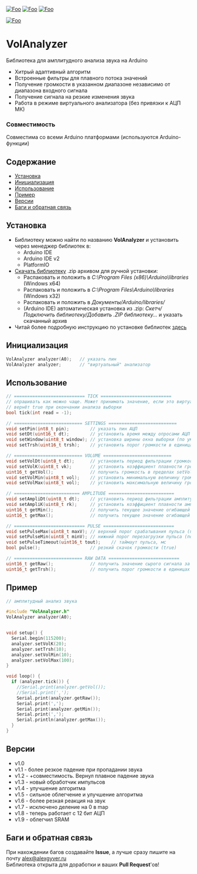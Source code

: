 [![Foo](https://img.shields.io/badge/Version-1.9-brightgreen.svg?style=flat-square)](#versions)
[![Foo](https://img.shields.io/badge/Website-AlexGyver.ru-blue.svg?style=flat-square)](https://alexgyver.ru/)
[![Foo](https://img.shields.io/badge/%E2%82%BD$%E2%82%AC%20%D0%9D%D0%B0%20%D0%BF%D0%B8%D0%B2%D0%BE-%D1%81%20%D1%80%D1%8B%D0%B1%D0%BA%D0%BE%D0%B9-orange.svg?style=flat-square)](https://alexgyver.ru/support_alex/)

[![Foo](https://img.shields.io/badge/README-ENGLISH-brightgreen.svg?style=for-the-badge)](https://github-com.translate.goog/GyverLibs/VolAnalyzer?_x_tr_sl=ru&_x_tr_tl=en)

# VolAnalyzer
Библиотека для амплитудного анализа звука на Arduino
- Хитрый адаптивный алгоритм
- Встроенные фильтры для плавного потока значений
- Получение громкости в указанном диапазоне независимо от диапазона входного сигнала
- Получение сигнала на резкие изменения звука
- Работа в режиме виртуального анализатора (без привязки к АЦП МК)

### Совместимость
Совместима со всеми Arduino платформами (используются Arduino-функции)

## Содержание
- [Установка](#install)
- [Инициализация](#init)
- [Использование](#usage)
- [Пример](#example)
- [Версии](#versions)
- [Баги и обратная связь](#feedback)

<a id="install"></a>
## Установка
- Библиотеку можно найти по названию **VolAnalyzer** и установить через менеджер библиотек в:
    - Arduino IDE
    - Arduino IDE v2
    - PlatformIO
- [Скачать библиотеку](https://github.com/GyverLibs/VolAnalyzer/archive/refs/heads/main.zip) .zip архивом для ручной установки:
    - Распаковать и положить в *C:\Program Files (x86)\Arduino\libraries* (Windows x64)
    - Распаковать и положить в *C:\Program Files\Arduino\libraries* (Windows x32)
    - Распаковать и положить в *Документы/Arduino/libraries/*
    - (Arduino IDE) автоматическая установка из .zip: *Скетч/Подключить библиотеку/Добавить .ZIP библиотеку…* и указать скачанный архив
- Читай более подробную инструкцию по установке библиотек [здесь](https://alexgyver.ru/arduino-first/#%D0%A3%D1%81%D1%82%D0%B0%D0%BD%D0%BE%D0%B2%D0%BA%D0%B0_%D0%B1%D0%B8%D0%B1%D0%BB%D0%B8%D0%BE%D1%82%D0%B5%D0%BA)

<a id="init"></a>
## Инициализация
```cpp
VolAnalyzer analyzer(A0);   // указать пин
VolAnalyzer analyzer;       // "виртуальный" анализатор
```

<a id="usage"></a>
## Использование
```cpp
// =========================== TICK ===========================
// опрашивать как можно чаще. Может принимать значение, если это виртуальный анализатор
// вернёт true при окончании анализа выборки
bool tick(int read = -1);

// ========================== SETTINGS ==========================
void setPin(int8_t pin);        // указать пин АЦП
void setDt(uint16_t dt);        // установить время между опросами АЦП (мкс) (по умолч. 500) 
void setWindow(uint8_t window); // установка ширины окна выборки (по умолч. 20)
void setTrsh(uint16_t trsh);    // установить порог громкости в единицах АЦП (умолч 40)

// ========================== VOLUME ==========================
void setVolDt(uint8_t dt);      // установить период фильтрации громкости (умолч 20)
void setVolK(uint8_t vk);       // установить коэффициент плавности громкости 0-31 (умолч 25)
uint16_t getVol();              // получить громкость в пределах setVolMin.. setVolMax
void setVolMin(uint8_t vol);    // установить минимальную величину громкости (умолч 0)
void setVolMax(uint8_t vol);    // установить максимальную величину громкости (умолч 100)

// ========================= AMPLITUDE =========================
void setAmpliDt(uint8_t dt);    // установить период фильтрации амплитудных огибающих
void setAmpliK(uint8_t rk);     // установить коэффициент плавности амплитуды 0-31 (умолч 31)
uint16_t getMin();              // получить текущее значение огибающей минимумов (с v1.5 - 0)
uint16_t getMax();              // получить текущее значение огибающей максимумов

// =========================== PULSE ===========================
void setPulseMax(uint8_t maxV); // верхний порог срабатывания пульса (по шкале громкости)
void setPulseMin(uint8_t minV); // нижний порог перезагрузки пульса (по шкале громкости)
void setPulseTimeout(uint16_t tout);    // таймаут пульса, мс
bool pulse();                   // резкий скачок громкости (true)

// ========================== RAW DATA ===========================
uint16_t getRaw();              // получить значение сырого сигнала за выборку
uint16_t getTrsh();             // получить порог громкости в единицах АЦП
```

<a id="example"></a>
## Пример
```cpp
// амплитудный анализ звука

#include "VolAnalyzer.h"
VolAnalyzer analyzer(A0);


void setup() {
  Serial.begin(115200);
  analyzer.setVolK(20);
  analyzer.setTrsh(10);
  analyzer.setVolMin(10);
  analyzer.setVolMax(100);
}

void loop() {
  if (analyzer.tick()) {
    //Serial.print(analyzer.getVol());
    //Serial.print(',');
    Serial.print(analyzer.getRaw());
    Serial.print(',');
    Serial.print(analyzer.getMin());
    Serial.print(',');
    Serial.println(analyzer.getMax());
  }
}
```

<a id="versions"></a>
## Версии
- v1.0
- v1.1 - более резкое падение при пропадании звука
- v1.2 - +совместимость. Вернул плавное падение звука
- v1.3 - новый обработчик импульсов
- v1.4 - улучшение алгоритма
- v1.5 - сильное облегчение и улучшение алгоритма
- v1.6 - более резкая реакция на звук
- v1.7 - исключено деление на 0 в map
- v1.8 - теперь работает с 12 бит АЦП
- v1.9 - облегчил SRAM

<a id="feedback"></a>
## Баги и обратная связь
При нахождении багов создавайте **Issue**, а лучше сразу пишите на почту [alex@alexgyver.ru](mailto:alex@alexgyver.ru)  
Библиотека открыта для доработки и ваших **Pull Request**'ов!